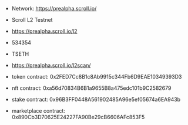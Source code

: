 * Network: https://prealpha.scroll.io/ 


* Scroll L2 Testnet
* https://prealpha.scroll.io/l2
* 534354
* TSETH
* https://prealpha.scroll.io/l2scan/


* token contract: 0x2FED7Cc8B1c8Ab9915c344Fb6D9EAE10349393D3
* nft contract: 0xa56d70834B6B1a9655B8a475edc101b9C2582679 
* stake contract: 0x96B3FF0448A561902485A96e5ef05674a6EA943b
* marketplace contract: 0x890Cb3D70625E24227FA90Be29cB6606AFc853F5
